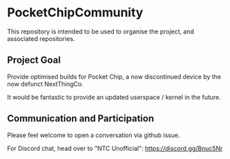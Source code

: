 # PocketChipCommunity

This repository is intended to be used to organise the project, and associated repositories.

## Project Goal

Provide optimised builds for Pocket Chip, a now discontinued device by the now defunct NextThingCo.

It would be fantastic to provide an updated userspace / kernel in the future.

## Communication and Participation

Please feel welcome to open a conversation via github issue.

For Discord chat, head over to "NTC Unofficial": https://discord.gg/Bnuc5Nr

